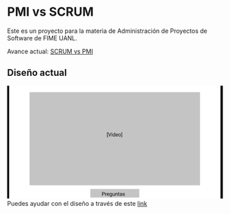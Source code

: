 # PMI vs SCRUM
Este es un proyecto para la materia de Administración de Proyectos de Software de FIME UANL.

Avance actual: <a href="https://jaelaguilar.github.io/SCRUM-vs-PMI/" target="_blank">SCRUM vs PMI</a>

## Diseño actual
![Layout](./media/Layout_Idea.gif)
Puedes ayudar con el diseño a través de este [link](https://www.figma.com/file/d1Oods0lJPvJX1b19y2dvC/Untitled?node-id=2%3A2)